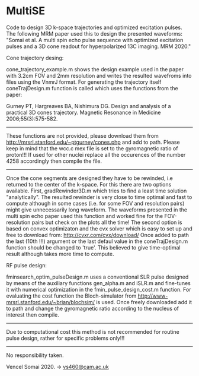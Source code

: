 # MultiSE
Code to design 3D k-space trajectories and optimized excitation pulses. The following MRM paper used this to design the presented waveforms: 
"Somai et al. A multi spin echo pulse sequence with optimized excitation pulses and a 3D cone readout for hyperpolarized 13C imaging. MRM 2020." 

Cone trajectory desing:

cone_trajectory_example.m shows the design example used in the paper with 3.2cm FOV and 2mm resolution and writes the resulted wavefroms into files using the VnmrJ format. For generating the trajectory itself coneTrajDesign.m function is called which uses the functions from the paper: 

Gurney PT, Hargreaves BA, Nishimura DG. Design and analysis of a practical 3D cones trajectory. Magnetic Resonance in Medicine 2006;55(3):575-582.

******************************************************************************************************************************************
These functions are not provided, please download them from http://mrsrl.stanford.edu/~ptgurney/cones.php and add to path. Please keep in mind that the wcc.c mex file is set to the gyromagnetic ratio of proton!!! If used for other nuclei replace all the occurences of the number 4258 accordingly then compile the file.
******************************************************************************************************************************************

Once the cone segments are designed they have to be rewinded, i.e returned to the center of the k-space. For this there are two options available. First, gradRewinder3D.m which tries to find a least time solution "analytically". The resulted rewinder is very close to time optimal and fast to compute although in some cases (i.e. for some FOV and resolution pairs) might give unnecessarily long waveform. The waveforms presented in the multi spin echo paper used this function and worked fine for the FOV-resolution pairs but check on the plots all the time!
The second option is based on convex optimizaton and the cvx solver which is easy to set up and free to download from: http://cvxr.com/cvx/download/
Once added to path the last (10th !!!) argument or the last defaul value in the coneTrajDesign.m function should be changed to 'true'. This believed to give time-optimal result although takes more time to compute.


RF pulse design:

fminsearch_optim_pulseDesign.m uses a conventional SLR pulse designed by means of the auxiliary functions gen_alpha.m and iSLR.m and fine-tunes it with numerical optimization in the fmin_pulse_design_cost.m function. For evaluating the cost function the Bloch-simulator from http://www-mrsrl.stanford.edu/~brian/blochsim/ is used. Once freely downloaded add it to path and change the gyromagnetic ratio according to the nucleus of interest then compile. 

******************************************************************************************************************************************
Due to computational cost this method is not recommended for routine pulse design, rather for specific problems only!!!
******************************************************************************************************************************************

No responsibility taken.

Vencel Somai 2020. -> vs460@cam.ac.uk

